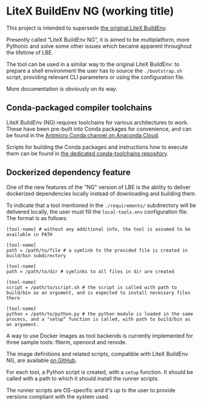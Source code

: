 # LiteX BuildEnv NG (working title)

This project is intended to supersede [the original LiteX BuildEnv](https://github.com/timvideos/litex-buildenv).

Presently called “LiteX BuildEnv NG”, it is aimed to be multiplatform, more Pythonic and solve some other issues which became apparent throughout the lifetime of LBE.

The tool can be used in a similar way to the original LiteX BuildEnv: to prepare a shell environment the user has to source the `./bootstrap.sh` script, providing relevant CLI parameters or using the configuration file.

More documentation is obviously on its way.

## Conda-packaged compiler toolchains

LiteX BuildEnv (NG) requires toolchains for various architectures to work. These have been pre-built into Conda packages for convenience, and can be found in the [Antmicro Conda channel on Anaconda Cloud](https://anaconda.org/antmicro).

Scripts for building the Conda packages and instructions how to execute them can be found in [the dedicated conda-toolchains repository](https://github.com/antmicro/conda-toolchains).

## Dockerized dependency feature

One of the new features of the "NG" version of LBE is the ability to deliver dockerized dependencies locally instead of downloading and building them.

To indicate that a tool mentioned in the `./requirements/` subdirectory will be delivered locally, the user must fill the `local-tools.env` configuration file. The format is as follows:

```
[tool-name] # without any additional info, the tool is assumed to be available in PATH

[tool-name]
path = /path/to/file # a symlink to the provided file is created in build/bin subdirectory

[tool-name]
path = /path/to/dir # symlinks to all files in dir are created

[tool-name]
script = /path/to/script.sh # the script is called with path to build/bin as an argument, and is expected to install necessary files there

[tool-name]
python = /path/to/python.py # the python module is loaded in the same process, and a "setup” function is called, with path to build/bin as an argument.
```

A way to use Docker images as tool backends is currently implemented for three sample tools: flterm, openocd and renode.

The image definitions and related scripts, compatible with LiteX BuildEnv NG, are available [on GitHub](https://github.com/antmicro/litex-buildenv-ng-docker-backends/).

For each tool, a Python script is created, with a `setup` function. It should be called with a path to which it should install the runner scripts.

The runner scripts are OS-specific and it's up to the user to provide versions compliant with the system used.
